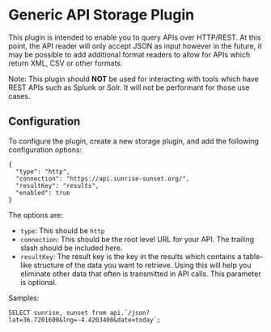 
# Generic API Storage Plugin
This plugin is intended to enable you to query APIs over HTTP/REST. At this point, the API reader will only accept JSON as input however in the future, it may be possible to
 add additional format readers to allow for APIs which return XML, CSV or other formats.  
 
Note:  This plugin should **NOT** be used for interacting with tools which have REST APIs such as Splunk or Solr. It will not be performant for those use cases.  

## Configuration
To configure the plugin, create a new storage plugin, and add the following configuration options:

```
{
  "type": "http",
  "connection": "https://api.sunrise-sunset.org/",
  "resultKey": "results",
  "enabled": true
}
```
The options are:
* `type`:  This should be `http`
* `connection`:  This should be the root level URL for your API. The trailing slash should be included here.
* `resultKey`:  The result key is the key in the results which contains a table-like structure of the data you want to retrieve.  Using this will help you eliminate other data
 that often is transmitted in API calls. This parameter is optional. 
 



Samples:

    SELECT sunrise, sunset from api.`/json?lat=36.7201600&lng=-4.4203400&date=today`;

